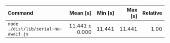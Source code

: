 | Command                              |       Mean [s] | Min [s] | Max [s] | Relative |
| :----------------------------------- | -------------: | ------: | ------: | -------: |
| `node ./dist/lib/serial-no-await.js` | 11.441 ± 0.000 |  11.441 |  11.441 |     1.00 |
